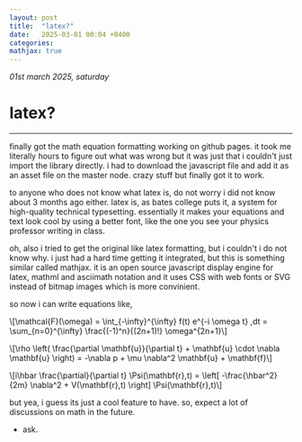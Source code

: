```yaml
---
layout: post
title:  "latex?"
date:   2025-03-01 00:04 +0400
categories:
mathjax: true
---
```


_01st march 2025, saturday_

# latex?
---

finally got the math equation formatting working on github pages. it took me literally hours to figure out what was wrong but it was just that i couldn't just import the library directly. i had to download the javascript file and add it as an asset file on the master node. crazy stuff but finally got it to work.

to anyone who does not know what latex is, do not worry i did not know about 3 months ago either. latex is, as bates college puts it, a system for high-quality technical typesetting. essentially it makes your equations and text look cool by using a better font, like the one you see your physics professor writing in class.

oh, also i tried to get the original like latex formatting, but i couldn't i do not know why. i just had a hard time getting it integrated, but this is something similar called mathjax. it is an open source javascript display engine for latex, mathml and asciimath notation and it uses CSS with web fonts or SVG instead of bitmap images which is more convinient.

so now i can write equations like,

\\[\mathcal{F}(\omega) = \int_{-\infty}^{\infty} f(t) e^{-i \omega t} \,dt = \sum_{n=0}^{\infty} \frac{(-1)^n}{(2n+1)!} \omega^{2n+1}\\]

\\[\rho \left( \frac{\partial \mathbf{u}}{\partial t} + \mathbf{u} \cdot \nabla \mathbf{u} \right) = -\nabla p + \mu \nabla^2 \mathbf{u} + \mathbf{f}\\]

\\[i\hbar \frac{\partial}{\partial t} \Psi(\mathbf{r},t) = \left[ -\frac{\hbar^2}{2m} \nabla^2 + V(\mathbf{r},t) \right] \Psi(\mathbf{r},t)\\]

but yea, i guess its just a cool feature to have. so, expect a lot of discussions on math in the future.

- ask.

